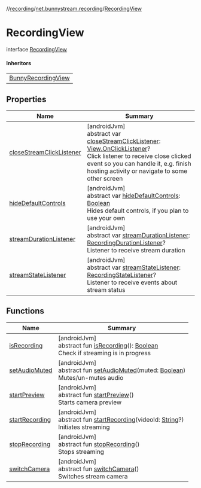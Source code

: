 //[recording](../../../index.md)/[net.bunnystream.recording](../index.md)/[RecordingView](index.md)

# RecordingView

interface [RecordingView](index.md)

#### Inheritors

| |
|---|
| [BunnyRecordingView](../-bunny-recording-view/index.md) |

## Properties

| Name | Summary |
|---|---|
| [closeStreamClickListener](close-stream-click-listener.md) | [androidJvm]<br>abstract var [closeStreamClickListener](close-stream-click-listener.md): [View.OnClickListener](https://developer.android.com/reference/kotlin/android/view/View.OnClickListener.html)?<br>Click listener to receive close clicked event so you can handle it, e.g. finish hosting activity or navigate to some other screen |
| [hideDefaultControls](hide-default-controls.md) | [androidJvm]<br>abstract var [hideDefaultControls](hide-default-controls.md): [Boolean](https://kotlinlang.org/api/latest/jvm/stdlib/kotlin/-boolean/index.html)<br>Hides default controls, if you plan to use your own |
| [streamDurationListener](stream-duration-listener.md) | [androidJvm]<br>abstract var [streamDurationListener](stream-duration-listener.md): [RecordingDurationListener](../-recording-duration-listener/index.md)?<br>Listener to receive stream duration |
| [streamStateListener](stream-state-listener.md) | [androidJvm]<br>abstract var [streamStateListener](stream-state-listener.md): [RecordingStateListener](../-recording-state-listener/index.md)?<br>Listener to receive events about stream status |

## Functions

| Name | Summary |
|---|---|
| [isRecording](is-recording.md) | [androidJvm]<br>abstract fun [isRecording](is-recording.md)(): [Boolean](https://kotlinlang.org/api/latest/jvm/stdlib/kotlin/-boolean/index.html)<br>Check if streaming is in progress |
| [setAudioMuted](set-audio-muted.md) | [androidJvm]<br>abstract fun [setAudioMuted](set-audio-muted.md)(muted: [Boolean](https://kotlinlang.org/api/latest/jvm/stdlib/kotlin/-boolean/index.html))<br>Mutes/un-mutes audio |
| [startPreview](start-preview.md) | [androidJvm]<br>abstract fun [startPreview](start-preview.md)()<br>Starts camera preview |
| [startRecording](start-recording.md) | [androidJvm]<br>abstract fun [startRecording](start-recording.md)(videoId: [String](https://kotlinlang.org/api/latest/jvm/stdlib/kotlin/-string/index.html)?)<br>Initiates streaming |
| [stopRecording](stop-recording.md) | [androidJvm]<br>abstract fun [stopRecording](stop-recording.md)()<br>Stops streaming |
| [switchCamera](switch-camera.md) | [androidJvm]<br>abstract fun [switchCamera](switch-camera.md)()<br>Switches stream camera |
